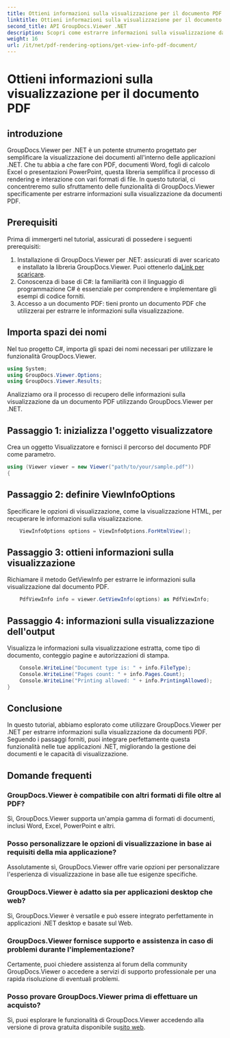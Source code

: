 ```yaml
---
title: Ottieni informazioni sulla visualizzazione per il documento PDF
linktitle: Ottieni informazioni sulla visualizzazione per il documento PDF
second_title: API GroupDocs.Viewer .NET
description: Scopri come estrarre informazioni sulla visualizzazione da documenti PDF utilizzando GroupDocs.Viewer per .NET in questo tutorial completo.
weight: 16
url: /it/net/pdf-rendering-options/get-view-info-pdf-document/
---
```


# Ottieni informazioni sulla visualizzazione per il documento PDF

## introduzione
GroupDocs.Viewer per .NET è un potente strumento progettato per semplificare la visualizzazione dei documenti all'interno delle applicazioni .NET. Che tu abbia a che fare con PDF, documenti Word, fogli di calcolo Excel o presentazioni PowerPoint, questa libreria semplifica il processo di rendering e interazione con vari formati di file. In questo tutorial, ci concentreremo sullo sfruttamento delle funzionalità di GroupDocs.Viewer specificamente per estrarre informazioni sulla visualizzazione da documenti PDF.
## Prerequisiti
Prima di immergerti nel tutorial, assicurati di possedere i seguenti prerequisiti:
1.  Installazione di GroupDocs.Viewer per .NET: assicurati di aver scaricato e installato la libreria GroupDocs.Viewer. Puoi ottenerlo da[Link per scaricare](https://releases.groupdocs.com/viewer/net/).   
2. Conoscenza di base di C#: la familiarità con il linguaggio di programmazione C# è essenziale per comprendere e implementare gli esempi di codice forniti.
3. Accesso a un documento PDF: tieni pronto un documento PDF che utilizzerai per estrarre le informazioni sulla visualizzazione.

## Importa spazi dei nomi
Nel tuo progetto C#, importa gli spazi dei nomi necessari per utilizzare le funzionalità GroupDocs.Viewer.

```csharp
using System;
using GroupDocs.Viewer.Options;
using GroupDocs.Viewer.Results;
```


Analizziamo ora il processo di recupero delle informazioni sulla visualizzazione da un documento PDF utilizzando GroupDocs.Viewer per .NET.
## Passaggio 1: inizializza l'oggetto visualizzatore
Crea un oggetto Visualizzatore e fornisci il percorso del documento PDF come parametro.
```csharp
using (Viewer viewer = new Viewer("path/to/your/sample.pdf"))
{
```
## Passaggio 2: definire ViewInfoOptions
Specificare le opzioni di visualizzazione, come la visualizzazione HTML, per recuperare le informazioni sulla visualizzazione.
```csharp
	ViewInfoOptions options = ViewInfoOptions.ForHtmlView();
```
## Passaggio 3: ottieni informazioni sulla visualizzazione
Richiamare il metodo GetViewInfo per estrarre le informazioni sulla visualizzazione dal documento PDF.
```csharp
	PdfViewInfo info = viewer.GetViewInfo(options) as PdfViewInfo;
```
## Passaggio 4: informazioni sulla visualizzazione dell'output
Visualizza le informazioni sulla visualizzazione estratta, come tipo di documento, conteggio pagine e autorizzazioni di stampa.
```csharp
	Console.WriteLine("Document type is: " + info.FileType);
	Console.WriteLine("Pages count: " + info.Pages.Count);
	Console.WriteLine("Printing allowed: " + info.PrintingAllowed);
}
```

## Conclusione
In questo tutorial, abbiamo esplorato come utilizzare GroupDocs.Viewer per .NET per estrarre informazioni sulla visualizzazione da documenti PDF. Seguendo i passaggi forniti, puoi integrare perfettamente questa funzionalità nelle tue applicazioni .NET, migliorando la gestione dei documenti e le capacità di visualizzazione.
## Domande frequenti
### GroupDocs.Viewer è compatibile con altri formati di file oltre al PDF?
Sì, GroupDocs.Viewer supporta un'ampia gamma di formati di documenti, inclusi Word, Excel, PowerPoint e altri.
### Posso personalizzare le opzioni di visualizzazione in base ai requisiti della mia applicazione?
Assolutamente sì, GroupDocs.Viewer offre varie opzioni per personalizzare l'esperienza di visualizzazione in base alle tue esigenze specifiche.
### GroupDocs.Viewer è adatto sia per applicazioni desktop che web?
Sì, GroupDocs.Viewer è versatile e può essere integrato perfettamente in applicazioni .NET desktop e basate sul Web.
### GroupDocs.Viewer fornisce supporto e assistenza in caso di problemi durante l'implementazione?
Certamente, puoi chiedere assistenza al forum della community GroupDocs.Viewer o accedere a servizi di supporto professionale per una rapida risoluzione di eventuali problemi.
### Posso provare GroupDocs.Viewer prima di effettuare un acquisto?
 Sì, puoi esplorare le funzionalità di GroupDocs.Viewer accedendo alla versione di prova gratuita disponibile su[sito web](https://purchase.groupdocs.com/buy).
